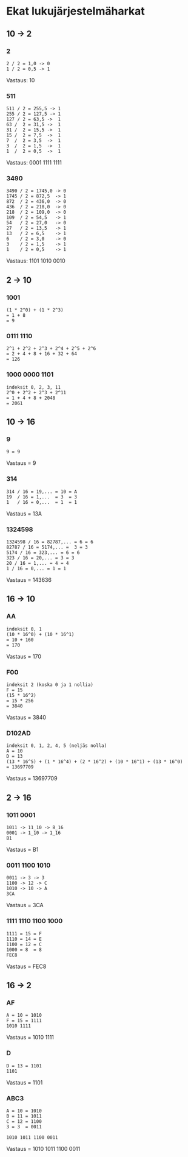# Ekat lukujärjestelmäharkat

## 10 -> 2

### 2

```
2 / 2 = 1,0 -> 0
1 / 2 = 0,5 -> 1
```

Vastaus: 10

### 511

```
511 / 2 = 255,5 -> 1
255 / 2 = 127,5 -> 1
127 / 2 = 63,5 ->  1
63 /  2 = 31,5 ->  1
31 /  2 = 15,5 ->  1
15 /  2 = 7,5  ->  1
7  /  2 = 3,5  ->  1
3  /  2 = 1,5  ->  1
1  /  2 = 0,5  ->  1
```

Vastaus: 0001 1111 1111

### 3490

```
3490 / 2 = 1745,0 -> 0
1745 / 2 = 872,5  -> 1
872  / 2 = 436,0  -> 0
436  / 2 = 218,0  -> 0
218  / 2 = 109,0  -> 0
109  / 2 = 54,5   -> 1
54   / 2 = 27,0   -> 0
27   / 2 = 13,5   -> 1
13   / 2 = 6,5    -> 1
6    / 2 = 3,0    -> 0
3    / 2 = 1,5    -> 1
1    / 2 = 0,5    -> 1
```

Vastaus: 1101 1010 0010

## 2 -> 10

### 1001

```
(1 * 2^0) + (1 * 2^3)
= 1 + 8
= 9
```

### 0111 1110

```
2^1 + 2^2 + 2^3 + 2^4 + 2^5 + 2^6
= 2 + 4 + 8 + 16 + 32 + 64
= 126
```

### 1000 0000 1101

```
indeksit 0, 2, 3, 11
2^0 + 2^2 + 2^3 + 2^11
= 1 + 4 + 8 + 2048
= 2061
```

## 10 -> 16

### 9

```
9 = 9
```

Vastaus = 9

### 314

```
314 / 16 = 19,... = 10 = A
19  / 16 = 1,...  = 3  = 3
1   / 16 = 0,...  = 1  = 1
```

Vastaus = 13A

### 1324598

```
1324598 / 16 = 82787,... = 6 = 6
82787 / 16 = 5174,... =  3 = 3
5174 / 16 = 323,... = 6 = 6
323 / 16 = 20,... = 3 = 3
20 / 16 = 1,... = 4 = 4
1 / 16 = 0,... = 1 = 1
```

Vastaus = 143636

## 16 -> 10

### AA

```
indeksit 0, 1
(10 * 16^0) + (10 * 16^1)
= 10 + 160
= 170
```

Vastaus = 170

### F00

```
indeksit 2 (koska 0 ja 1 nollia)
F = 15
(15 * 16^2)
= 15 * 256
= 3840
```

Vastaus = 3840

### D102AD

```
indeksit 0, 1, 2, 4, 5 (neljäs nolla)
A = 10
D = 13
(13 * 16^5) + (1 * 16^4) + (2 * 16^2) + (10 * 16^1) + (13 * 16^0)
= 13697709
```

Vastaus = 13697709

## 2 -> 16

### 1011 0001

```
1011 -> 11_10 -> B_16
0001 -> 1_10 -> 1_16
B1
```

Vastaus = B1

### 0011 1100 1010

```
0011 -> 3 -> 3
1100 -> 12 -> C
1010 -> 10 -> A
3CA
```

Vastaus = 3CA

### 1111 1110 1100 1000

```
1111 = 15 = F
1110 = 14 = E
1100 = 12 = C
1000 = 8  = 8
FEC8
```

Vastaus = FEC8

## 16 -> 2

### AF

```
A = 10 = 1010
F = 15 = 1111
1010 1111
```

Vastaus = 1010 1111

### D

```
D = 13 = 1101
1101
```

Vastaus = 1101

### ABC3

```
A = 10 = 1010
B = 11 = 1011
C = 12 = 1100
3 = 3  = 0011

1010 1011 1100 0011
```

Vastaus = 1010 1011 1100 0011
